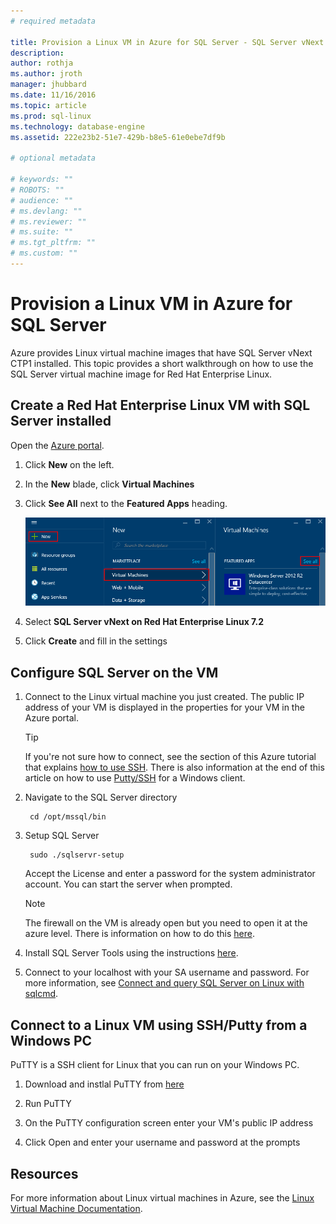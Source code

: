 ```yaml
---
# required metadata

title: Provision a Linux VM in Azure for SQL Server - SQL Server vNext CTP1 | Microsoft Docs
description: 
author: rothja 
ms.author: jroth 
manager: jhubbard
ms.date: 11/16/2016
ms.topic: article
ms.prod: sql-linux
ms.technology: database-engine
ms.assetid: 222e23b2-51e7-429b-b8e5-61e0ebe7df9b

# optional metadata

# keywords: ""
# ROBOTS: ""
# audience: ""
# ms.devlang: ""
# ms.reviewer: ""
# ms.suite: ""
# ms.tgt_pltfrm: ""
# ms.custom: ""
---
```

# Provision a Linux VM in Azure for SQL Server
Azure provides Linux virtual machine images that have SQL Server vNext CTP1 installed. This topic provides a short walkthrough on how to use the SQL Server virtual machine image for Red Hat Enterprise Linux. 

## Create a Red Hat Enterprise Linux VM with SQL Server installed

Open the [Azure portal](https://portal.azure.com/).

1. Click **New** on the left.

2. In the **New** blade, click **Virtual Machines**

3. Click **See All** next to the **Featured Apps** heading.

    ![See all VM images](./media/sql-server-linux-azure-virtual-machine/azure-compute-blade.png)

4. Select **SQL Server vNext on Red Hat Enterprise Linux 7.2**

5. Click **Create** and fill in the settings

## Configure SQL Server on the VM

1. Connect to the Linux virtual machine you just created. The public IP address of your VM is displayed in the properties for your VM in the Azure portal.

    > [!TIP]
    > If you're not sure how to connect, see the section of this Azure tutorial that explains [how to use SSH](https://docs.microsoft.com/azure/virtual-machines/virtual-machines-linux-quick-create-portal#ssh-to-the-vm). There is also information at the end of this article on how to use [Putty/SSH](#putty) for a Windows client.  

2. Navigate to the SQL Server directory

        cd /opt/mssql/bin
    
3. Setup SQL Server

        sudo ./sqlservr-setup 
    
    Accept the License and enter a password for the system administrator account. You can start the server when prompted.

    > [!NOTE] 
    > The firewall on the VM is already open but you need to open it at the azure level. There is information on how to do this [here](https://docs.microsoft.com/azure/virtual-machines/virtual-machines-windows-nsg-quickstart-portal).

4. Install SQL Server Tools using the instructions [here](sql-server-linux-setup-red-hat.md#tools).

5. Connect to your localhost with your SA username and password. For more information, see [Connect and query SQL Server on Linux with sqlcmd](sql-server-linux-connect-and-query-sqlcmd.md).
        
## <a id="putty"></a> Connect to a Linux VM using SSH/Putty from a Windows PC

PuTTY is a SSH client for Linux that you can run on your Windows PC.

1. Download and instlal PuTTY from [here](http://www.chiark.greenend.org.uk/~sgtatham/putty/download.html)

2. Run PuTTY

3. On the PuTTY configuration screen enter your VM's public IP address

4. Click Open and enter your username and password at the prompts

## Resources
For more information about Linux virtual machines in Azure, see the [Linux Virtual Machine Documentation](https://docs.microsoft.com/en-us/azure/virtual-machines/linux/).
